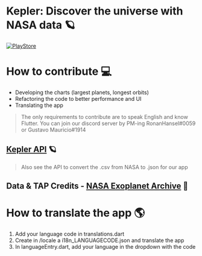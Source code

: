 # Kepler: Discover the universe with NASA data 🪐

<a href="https://play.google.com/store/apps/details?id=br.com.barros.kepler">![PlayStore](https://play.google.com/intl/en_us/badges/static/images/badges/en_badge_web_generic.png)</a>
<br/>

# How to contribute 💻
- Developing the charts (largest planets, longest orbits)
- Refactoring the code to better performance and UI
- Translating the app 

> The only requirements to contribute are to speak English and know Flutter.
> You can join our discord server by PM-ing RonanHansel#0059 or Gustavo Mauricio#1914

## [Kepler API](https://www.github.com/ronanhansel/kepler-api) 🪐
> Also see the API to convert the .csv from NASA to .json for our app

## Data & TAP Credits - [NASA Exoplanet Archive](https://exoplanetarchive.ipac.caltech.edu/) 🚀

# How to translate the app 🌎

1. Add your language code in translations.dart
2. Create in /locale a i18n_LANGUAGECODE.json and translate the app
3. In languageEntry.dart, add your language in the dropdown with the code
